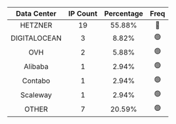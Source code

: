 | Data Center | IP Count | Percentage | Freq |
|:------------:|:--------:|:-----------:|:-----:|
| HETZNER | 19 | 55.88% | 🔴 |
| DIGITALOCEAN | 3 | 8.82% | 🟢 |
| OVH | 2 | 5.88% | 🟢 |
| Alibaba | 1 | 2.94% | 🟢 |
| Contabo | 1 | 2.94% | 🟢 |
| Scaleway | 1 | 2.94% | 🟢 |
| OTHER | 7 | 20.59% | 🟢 |